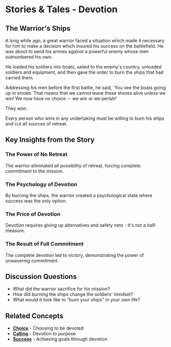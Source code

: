 # Stories & Tales - Devotion

## The Warrior's Ships

A long while ago, a great warrior faced a situation which made it necessary for him to make a decision which insured his success on the battlefield. He was about to send his armies against a powerful enemy whose men outnumbered his own.

He loaded his soldiers into boats, sailed to the enemy's country, unloaded soldiers and equipment, and then gave the order to burn the ships that had carried them.

Addressing his men before the first battle, he said, 'You see the boats going up in smoke. That means that we cannot leave these shores alive unless we win! We now have no choice -- we win or we perish!'

They won.

Every person who wins in any undertaking must be willing to burn his ships and cut all sources of retreat.

## Key Insights from the Story

### The Power of No Retreat
The warrior eliminated all possibility of retreat, forcing complete commitment to the mission.

### The Psychology of Devotion
By burning the ships, the warrior created a psychological state where success was the only option.

### The Price of Devotion
Devotion requires giving up alternatives and safety nets - it's not a half-measure.

### The Result of Full Commitment
The complete devotion led to victory, demonstrating the power of unwavering commitment.

## Discussion Questions
- What did the warrior sacrifice for his mission?
- How did burning the ships change the soldiers' mindset?
- What would it look like to "burn your ships" in your own life?

## Related Concepts
- **[Choice](../choice/README.md)** - Choosing to be devoted
- **[Calling](../calling/README.md)** - Devotion to purpose
- **[Success](../success/README.md)** - Achieving goals through devotion
